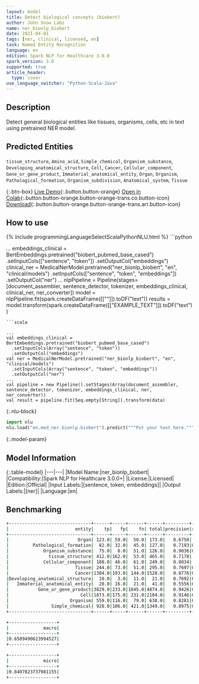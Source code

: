 ```yaml
---
layout: model
title: Detect biological concepts (biobert)
author: John Snow Labs
name: ner_bionlp_biobert
date: 2021-04-01
tags: [ner, clinical, licensed, en]
task: Named Entity Recognition
language: en
edition: Spark NLP for Healthcare 3.0.0
spark_version: 3.0
supported: true
article_header:
  type: cover
use_language_switcher: "Python-Scala-Java"
---
```


## Description

Detect general biological entities like tissues, organisms, cells, etc in text using pretrained NER model.

## Predicted Entities

`tissue_structure`, `Amino_acid`, `Simple_chemical`, `Organism_substance`, `Developing_anatomical_structure`, `Cell`, `Cancer`, `Cellular_component`, `Gene_or_gene_product`, `Immaterial_anatomical_entity`, `Organ`, `Organism`, `Pathological_formation`, `Organism_subdivision`, `Anatomical_system`, `Tissue`

{:.btn-box}
[Live Demo](https://demo.johnsnowlabs.com/healthcare/NER_TUMOR/){:.button.button-orange}
[Open in Colab](https://colab.research.google.com/github/JohnSnowLabs/spark-nlp-workshop/blob/master/tutorials/Certification_Trainings/Healthcare/1.Clinical_Named_Entity_Recognition_Model.ipynb){:.button.button-orange.button-orange-trans.co.button-icon}
[Download](https://s3.amazonaws.com/auxdata.johnsnowlabs.com/clinical/models/ner_bionlp_biobert_en_3.0.0_3.0_1617260864949.zip){:.button.button-orange.button-orange-trans.arr.button-icon}

## How to use



<div class="tabs-box" markdown="1">
{% include programmingLanguageSelectScalaPythonNLU.html %}
```python

...
embeddings_clinical = BertEmbeddings.pretrained("biobert_pubmed_base_cased")  .setInputCols(["sentence", "token"])  .setOutputCol("embeddings")
clinical_ner = MedicalNerModel.pretrained("ner_bionlp_biobert", "en", "clinical/models")   .setInputCols(["sentence", "token", "embeddings"])   .setOutputCol("ner")
...
nlpPipeline = Pipeline(stages=[document_assembler, sentence_detector, tokenizer, embeddings_clinical, clinical_ner, ner_converter])
model = nlpPipeline.fit(spark.createDataFrame([[""]]).toDF("text"))
results = model.transform(spark.createDataFrame([["EXAMPLE_TEXT"]]).toDF("text"))
```
```scala

...
val embeddings_clinical = BertEmbeddings.pretrained("biobert_pubmed_base_cased")
  .setInputCols(Array("sentence", "token"))
  .setOutputCol("embeddings")
val ner = MedicalNerModel.pretrained("ner_bionlp_biobert", "en", "clinical/models")
  .setInputCols(Array("sentence", "token", "embeddings"))
  .setOutputCol("ner")
...
val pipeline = new Pipeline().setStages(Array(document_assembler, sentence_detector, tokenizer, embeddings_clinical, ner, ner_converter))
val result = pipeline.fit(Seq.empty[String]).transform(data)
```


{:.nlu-block}
```python
import nlu
nlu.load("en.med_ner.bionlp.biobert").predict("""Put your text here.""")
```

</div>

{:.model-param}
## Model Information

{:.table-model}
|---|---|
|Model Name:|ner_bionlp_biobert|
|Compatibility:|Spark NLP for Healthcare 3.0.0+|
|License:|Licensed|
|Edition:|Official|
|Input Labels:|[sentence, token, embeddings]|
|Output Labels:|[ner]|
|Language:|en|


## Benchmarking
```bash
+-------------------------------+------+-----+------+------+---------+------+------+
|                         entity|    tp|   fp|    fn| total|precision|recall|    f1|
+-------------------------------+------+-----+------+------+---------+------+------+
|                          Organ| 123.0| 59.0|  50.0| 173.0|   0.6758| 0.711| 0.693|
|         Pathological_formation|  82.0| 32.0|  45.0| 127.0|   0.7193|0.6457|0.6805|
|             Organism_substance|  75.0|  8.0|  51.0| 126.0|   0.9036|0.5952|0.7177|
|               tissue_structure| 412.0|162.0|  53.0| 465.0|   0.7178| 0.886|0.7931|
|             Cellular_component| 188.0| 46.0|  61.0| 249.0|   0.8034| 0.755|0.7785|
|                         Tissue| 244.0| 73.0|  51.0| 295.0|   0.7697|0.8271|0.7974|
|                         Cancer|1384.0|193.0| 144.0|1528.0|   0.8776|0.9058|0.8915|
|Developing_anatomical_structure|  10.0|  3.0|  11.0|  21.0|   0.7692|0.4762|0.5882|
|   Immaterial_anatomical_entity|  20.0| 16.0|  21.0|  41.0|   0.5556|0.4878|0.5195|
|           Gene_or_gene_product|3829.0|233.0|1045.0|4874.0|   0.9426|0.7856| 0.857|
|                           Cell|1873.0|175.0| 231.0|2104.0|   0.9146|0.8902|0.9022|
|                       Organism| 559.0|116.0|  79.0| 638.0|   0.8281|0.8762|0.8515|
|                Simple_chemical| 928.0|106.0| 421.0|1349.0|   0.8975|0.6879|0.7789|
+-------------------------------+------+-----+------+------+---------+------+------+

+------------------+
|             macro|
+------------------+
|0.6589490623994527|
+------------------+

+------------------+
|             micro|
+------------------+
|0.8407823737981155|
+------------------+
```
